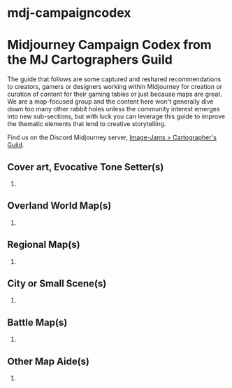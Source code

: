 # mdj-campaigncodex
# Midjourney Campaign Codex from the MJ Cartographers Guild
The guide that follows are some captured and reshared recommendations to creators, gamers or designers working within Midjourney for creation or curation of content for their gaming tables or just because maps are great. We are a map-focused group and the content here won't generally dive down too many other rabbit holes unless the community interest emerges into new sub-sections, but with luck you can leverage this guide to improve the thematic elements that lend to creative storytelling.

Find us on the Discord Midjourney server, [Image-Jams > Cartographer's Guild](https://discord.com/channels/662267976984297473/1041406703784181881).

## Cover art, Evocative Tone Setter(s)
1.
## Overland World Map(s)
1.
## Regional Map(s)
1.
## City or Small Scene(s)
1.
## Battle Map(s)
1.
## Other Map Aide(s) 
1.
